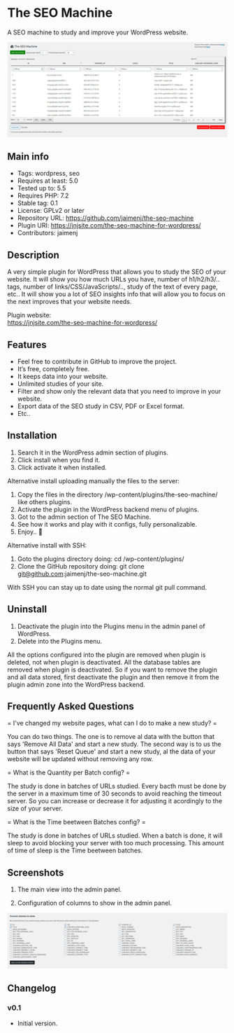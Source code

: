 # The SEO Machine

A SEO machine to study and improve your WordPress website.

![Plugin image](https://raw.githubusercontent.com/jaimenj/the-seo-machine/master/assets/screenshot-1.png)

## Main info

* Tags: wordpress, seo
* Requires at least: 5.0
* Tested up to: 5.5
* Requires PHP: 7.2
* Stable tag: 0.1
* License: GPLv2 or later
* Repository URL: https://github.com/jaimenj/the-seo-machine
* Plugin URI: https://jnjsite.com/the-seo-machine-for-wordpress/
* Contributors: jaimenj

## Description

A very simple plugin for WordPress that allows you to study the SEO of your website. It will show you how much URLs you have, number of h1/h2/h3/.. tags, number of links/CSS/JavaScripts/.., study of the text of every page, etc.. It will show you a lot of SEO insights info that will allow you to focus on the next improves that your website needs.

Plugin website: \
<a href="https://jnjsite.com/the-seo-machine-for-wordpress/">https://jnjsite.com/the-seo-machine-for-wordpress/</a>

## Features

* Feel free to contribute in GitHub to improve the project.
* It’s free, completely free.
* It keeps data into your website.
* Unlimited studies of your site.
* Filter and show only the relevant data that you need to improve in your website.
* Export data of the SEO study in CSV, PDF or Excel format.
* Etc..

## Installation

1. Search it in the WordPress admin section of plugins.
2. Click install when you find it.
3. Click activate it when installed.

Alternative install uploading manually the files to the server:

1. Copy the files in the directory /wp-content/plugins/the-seo-machine/ like others plugins.
2. Activate the plugin in the WordPress backend menu of plugins.
3. Got to the admin section of The SEO Machine.
4. See how it works and play with it configs, fully personalizable.
5. Enjoy.. 🙂

Alternative install with SSH:

1. Goto the plugins directory doing: cd /wp-content/plugins/
2. Clone the GitHub repository doing: git clone git@github.com:jaimenj/the-seo-machine.git

With SSH you can stay up to date using the normal git pull command.

## Uninstall

1. Deactivate the plugin into the Plugins menu in the admin panel of WordPress.
2. Delete into the Plugins menu.

All the options configured into the plugin are removed when plugin is deleted, not when plugin is deactivated. All the database tables are removed when plugin is deactivated. So if you want to remove the plugin and all data stored, first deactivate the plugin and then remove it from the plugin admin zone into the WordPress backend.

## Frequently Asked Questions

= I've changed my website pages, what can I do to make a new study? =

You can do two things. The one is to remove al data with the button that says 'Remove All Data' and start a new study. The second way is to us the button that says 'Reset Queue' and start a new study, al the data of your website will be updated without removing any row.

= What is the Quantity per Batch config? =

The study is done in batches of URLs studied. Every bacth must be done by the server in a maximum time of 30 seconds to avoid reaching the timeout server. So you can increase or decrease it for adjusting it acordingly to the size of your server.

= What is the Time beetween Batches config? =

The study is done in batches of URLs studied. When a batch is done, it will sleep to avoid blocking your server with too much processing. This amount of time of sleep is the Time beetween batches.

## Screenshots

1. The main view into the admin panel.

2. Configuration of columns to show in the admin panel.

![Plugin image](https://raw.githubusercontent.com/jaimenj/the-seo-machine/master/assets/screenshot-2.png)

## Changelog

### v0.1

* Initial version.
